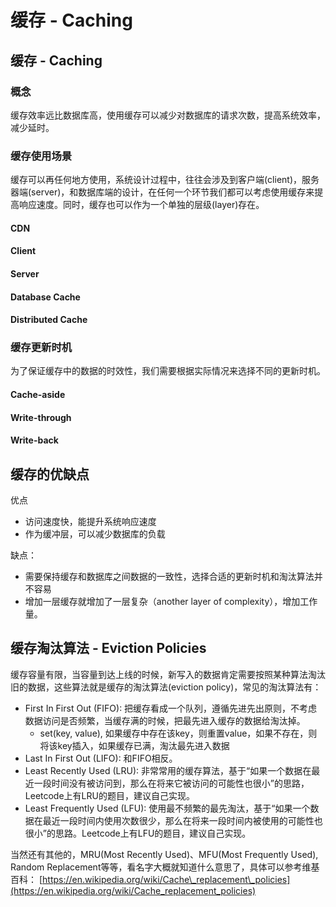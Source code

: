 # 缓存 - Caching

## 缓存 - Caching

### 概念

缓存效率远比数据库高，使用缓存可以减少对数据库的请求次数，提高系统效率，减少延时。

### 缓存使用场景

缓存可以再任何地方使用，系统设计过程中，往往会涉及到客户端\(client\)，服务器端\(server\)，和数据库端的设计，在任何一个环节我们都可以考虑使用缓存来提高响应速度。同时，缓存也可以作为一个单独的层级\(layer\)存在。

#### CDN

#### Client

#### Server

#### Database Cache

#### Distributed Cache

### 缓存更新时机

为了保证缓存中的数据的时效性，我们需要根据实际情况来选择不同的更新时机。

#### Cache-aside

#### Write-through

#### Write-back

## 缓存的优缺点

优点

* 访问速度快，能提升系统响应速度
* 作为缓冲层，可以减少数据库的负载

缺点：

* 需要保持缓存和数据库之间数据的一致性，选择合适的更新时机和淘汰算法并不容易
* 增加一层缓存就增加了一层复杂（another layer of complexity），增加工作量。

## 缓存淘汰算法 - Eviction Policies

缓存容量有限，当容量到达上线的时候，新写入的数据肯定需要按照某种算法淘汰旧的数据，这些算法就是缓存的淘汰算法\(eviction policy\)，常见的淘汰算法有：

* First In First Out \(FIFO\): 把缓存看成一个队列，遵循先进先出原则，不考虑数据访问是否频繁，当缓存满的时候，把最先进入缓存的数据给淘汰掉。 
  * set\(key, value\), 如果缓存中存在该key，则重置value，如果不存在，则将该key插入，如果缓存已满，淘汰最先进入数据
* Last In First Out \(LIFO\): 和FIFO相反。
* Least Recently Used \(LRU\): 非常常用的缓存算法，基于“如果一个数据在最近一段时间没有被访问到，那么在将来它被访问的可能性也很小”的思路，Leetcode上有LRU的题目，建议自己实现。
* Least Frequently Used \(LFU\): 使用最不频繁的最先淘汰，基于“如果一个数据在最近一段时间内使用次数很少，那么在将来一段时间内被使用的可能性也很小”的思路。Leetcode上有LFU的题目，建议自己实现。

当然还有其他的，MRU\(Most Recently Used\)、MFU\(Most Frequently Used\), Random Replacement等等，看名字大概就知道什么意思了，具体可以参考维基百科： [https://en.wikipedia.org/wiki/Cache\_replacement\_policies](https://en.wikipedia.org/wiki/Cache_replacement_policies)

